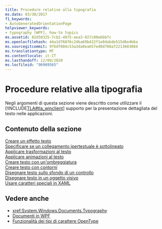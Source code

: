 ```yaml
---
title: Procedure relative alla tipografia
ms.date: 03/30/2017
f1_keywords:
- AutoGeneratedOrientationPage
helpviewer_keywords:
- typography [WPF], how-to topics
ms.assetid: 82d50325-7cb2-4975-aea3-027c00e6bbfc
ms.openlocfilehash: 44a1d768f6c24ba69b422f1e0dabde515d6e4b6a
ms.sourcegitcommit: 9f6df084c53a3da0ea657ed0d708a72213683084
ms.translationtype: MT
ms.contentlocale: it-IT
ms.lasthandoff: 12/09/2020
ms.locfileid: "96969565"
---
```

# <a name="typography-how-to-topics"></a>Procedure relative alla tipografia
Negli argomenti di questa sezione viene descritto come utilizzare il [!INCLUDE[TLA#tla_winclient](../../../includes/tlasharptla-winclient-md.md)] supporto per la presentazione dettagliata del testo nelle applicazioni.  
  
## <a name="in-this-section"></a>Contenuto della sezione  
 [Creare un effetto testo](how-to-create-a-text-decoration.md)  
 [Specificare se un collegamento ipertestuale è sottolineato](how-to-specify-whether-a-hyperlink-is-underlined.md)  
 [Applicare trasformazioni al testo](how-to-apply-transforms-to-text.md)  
 [Applicare animazioni al testo](how-to-apply-animations-to-text.md)  
 [Creare testo con un'ombreggiatura](how-to-create-text-with-a-shadow.md)  
 [Creare testo con contorni](how-to-create-outlined-text.md)  
 [Disegnare testo sullo sfondo di un controllo](how-to-draw-text-to-a-control-background.md)  
 [Disegnare testo in un oggetto visivo](how-to-draw-text-to-a-visual.md)  
 [Usare caratteri speciali in XAML](how-to-use-special-characters-in-xaml.md)  
  
## <a name="see-also"></a>Vedere anche

- <xref:System.Windows.Documents.Typography>
- [Documenti in WPF](documents-in-wpf.md)
- [Funzionalità dei tipi di carattere OpenType](opentype-font-features.md)

